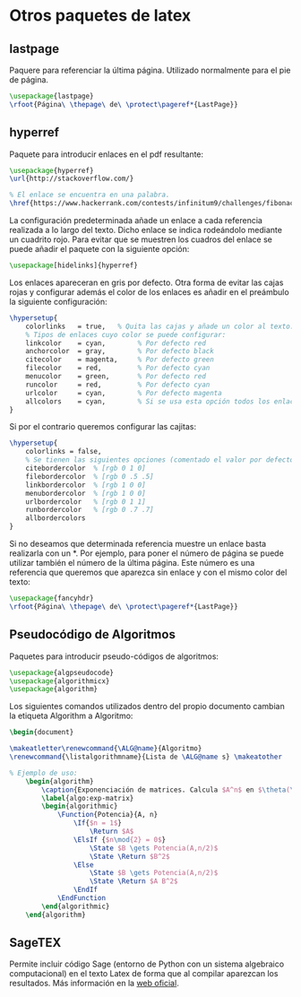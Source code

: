 # Otros paquetes de latex

## lastpage
Paquere para referenciar la última página. Utilizado normalmente para el pie de página.

~~~latex
\usepackage{lastpage}
\rfoot{Página\ \thepage\ de\ \protect\pageref*{LastPage}}
~~~

## hyperref
Paquete para introducir enlaces en el pdf resultante:

~~~latex
\usepackage{hyperref}
\url{http://stackoverflow.com/}

% El enlace se encuentra en una palabra.
\href{https://www.hackerrank.com/contests/infinitum9/challenges/fibonacci-gcd}{Hackerrank}
~~~

La configuración predeterminada añade un enlace a cada referencia realizada a lo largo del texto. Dicho enlace se indica rodeándolo mediante un cuadrito rojo. Para evitar que se muestren los cuadros del enlace se puede añadir el paquete con la siguiente opción:

~~~latex
\usepackage[hidelinks]{hyperref}
~~~

Los enlaces apareceran en gris por defecto. Otra forma de evitar las cajas rojas y configurar además el color de los enlaces es añadir en el preámbulo la siguiente configuración:

~~~latex
\hypersetup{
    colorlinks   = true,   % Quita las cajas y añade un color al texto.
    % Tipos de enlaces cuyo color se puede configurar:
    linkcolor    = cyan,        % Por defecto red
    anchorcolor  = gray,        % Por defecto black
    citecolor    = magenta,     % Por defecto green
    filecolor    = red,         % Por defecto cyan
    menucolor    = green,       % Por defecto red
    runcolor     = red,         % Por defecto cyan
    urlcolor     = cyan,        % Por defecto magenta
    allcolors    = cyan,        % Si se usa esta opción todos los enlaces de cualquier tipo adquieren el color dado.
}
~~~

Si por el contrario queremos configurar las cajitas:

~~~latex
\hypersetup{
    colorlinks = false,
    % Se tienen las siguientes opciones (comentado el valor por defecto):
    citebordercolor  % [rgb 0 1 0]
    filebordercolor  % [rgb 0 .5 .5]
    linkbordercolor  % [rgb 1 0 0]
    menubordercolor  % [rgb 1 0 0]
    urlbordercolor   % [rgb 0 1 1]
    runbordercolor   % [rgb 0 .7 .7]
    allbordercolors
}
~~~

Si no deseamos que determinada referencia muestre un enlace basta realizarla con un *. Por ejemplo, para poner el número de página se puede utilizar también el número de la última página. Este número es una referencia que queremos que aparezca sin enlace y con el mismo color del texto:

~~~latex
\usepackage{fancyhdr}
\rfoot{Página\ \thepage\ de\ \protect\pageref*{LastPage}}
~~~

## Pseudocódigo de Algoritmos
Paquetes para introducir pseudo-códigos de algoritmos:

~~~latex
\usepackage{algpseudocode}
\usepackage{algorithmicx}
\usepackage{algorithm}
~~~

Los siguientes comandos utilizados dentro del propio documento  cambian la etiqueta Algorithm a Algoritmo:

~~~latex
\begin{document}

\makeatletter\renewcommand{\ALG@name}{Algoritmo}
\renewcommand{\listalgorithmname}{Lista de \ALG@name s} \makeatother

% Ejemplo de uso:
    \begin{algorithm}
        \caption{Exponenciación de matrices. Calcula $A^n$ en $\theta(\log n)$.}
        \label{algo:exp-matrix}
        \begin{algorithmic}
            \Function{Potencia}{A, n}
                \If{$n = 1$}
                    \Return $A$
                \ElsIf {$n\mod{2} = 0$}
                    \State $B \gets Potencia(A,n/2)$
                    \State \Return $B^2$
                \Else
                    \State $B \gets Potencia(A,n/2)$
                    \State \Return $A B^2$
                \EndIf
            \EndFunction
        \end{algorithmic}
    \end{algorithm}
~~~

## SageTEX

Permite incluir código Sage (entorno de Python con un sistema algebraico computacional) en el texto Latex de forma que al compilar aparezcan los resultados. Más información en la [web oficial](http://www.ctan.org/pkg/sagetex).
